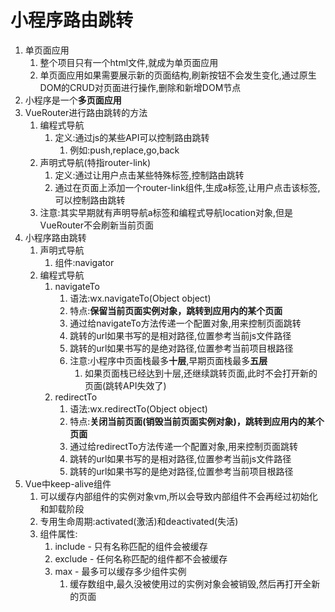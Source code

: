 # 小程序路由跳转

1. 单页面应用
   1. 整个项目只有一个html文件,就成为单页面应用
   2. 单页面应用如果需要展示新的页面结构,刷新按钮不会发生变化,通过原生DOM的CRUD对页面进行操作,删除和新增DOM节点
2. 小程序是一个**多页面应用**
3. VueRouter进行路由跳转的方法
   1. 编程式导航
      1. 定义:通过js的某些API可以控制路由跳转
         1. 例如:push,replace,go,back
   2. 声明式导航(特指router-link)
      1. 定义:通过让用户点击某些特殊标签,控制路由跳转
      2. 通过在页面上添加一个router-link组件,生成a标签,让用户点击该标签,可以控制路由跳转
   3. 注意:其实早期就有声明导航a标签和编程式导航location对象,但是VueRouter不会刷新当前页面
4. 小程序路由跳转
   1. 声明式导航
      1. 组件:navigator
   2. 编程式导航
      1. navigateTo
         1. 语法:wx.navigateTo(Object object)
         2. 特点:**保留当前页面实例对象，跳转到应用内的某个页面**
         3. 通过给navigateTo方法传递一个配置对象,用来控制页面跳转
         4. 跳转的url如果书写的是相对路径,位置参考当前js文件路径
         5. 跳转的url如果书写的是绝对路径,位置参考当前项目根路径
         6. 注意:小程序中页面栈最多**十层**,早期页面栈最多**五层**
            1. 如果页面栈已经达到十层,还继续跳转页面,此时不会打开新的页面(跳转API失效了)
      2. redirectTo
         1. 语法:wx.redirectTo(Object object)
         2. 特点:**关闭当前页面(销毁当前页面实例对象)，跳转到应用内的某个页面**
         3. 通过给redirectTo方法传递一个配置对象,用来控制页面跳转
         4. 跳转的url如果书写的是相对路径,位置参考当前js文件路径
         5. 跳转的url如果书写的是绝对路径,位置参考当前项目根路径
5. Vue中keep-alive组件
   1. 可以缓存内部组件的实例对象vm,所以会导致内部组件不会再经过初始化和卸载阶段
   2. 专用生命周期:activated(激活)和deactivated(失活)
   3. 组件属性:
      1. include - 只有名称匹配的组件会被缓存
      2. exclude - 任何名称匹配的组件都不会被缓存
      3. max - 最多可以缓存多少组件实例
         1. 缓存数组中,最久没被使用过的实例对象会被销毁,然后再打开全新的页面

